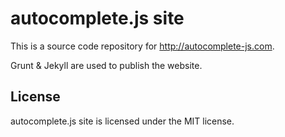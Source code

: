 # autocomplete.js site

This is a source code repository for http://autocomplete-js.com.

Grunt & Jekyll are used to publish the website.

## License

autocomplete.js site is licensed under the MIT license.
